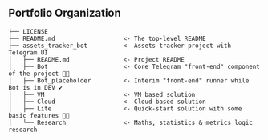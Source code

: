 Portfolio Organization
------------

    ├── LICENSE
    ├── README.md                   <- The top-level README
    ├── assets_tracker_bot          <- Assets tracker project with Telegram UI
    │   ├── README.md               <- Project README
    │   ├── Bot                     <- Core Telegram "front-end" component of the project 👨‍💻
    │   ├── Bot_placeholder         <- Interim "front-end" runner while Bot is in DEV ✔️
    │   ├── VM                      <- VM based solution
    │   ├── Cloud                   <- Cloud based solution
    │   ├── Lite                    <- Quick-start solution with some basic features 👨‍💻
    │   └── Research                <- Maths, statistics & metrics logic research
